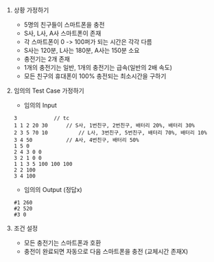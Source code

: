 1. 상황 가정하기

   - 5명의 친구들이 스마트폰을 충전
   - S사, L사, A사 스마트폰이 존재
   - 각 스마트폰이 0 -> 100퍼가 되는 시간은 각각 다름
   - S사는 120분, L사는 180분, A사는 150분 소요 
   - 충전기는 2개 존재
   - 1개의 충전기는 일반, 1개의 충전기는 급속(일반의 2배 속도)
   - 모든 친구의 휴대폰이 100% 충전되는 최소시간을 구하기

2. 임의의 Test Case 가정하기

   - 임의의 Input

   ```
   3			// tc 
   1 1 2 20 30		// S사, 1번친구, 2번친구, 배터리 20%, 배터리 30%
   2 3 5 70 10 	        // L사, 3번친구, 5번친구, 배터리 70%, 배터리 10%
   3 4 50			// A사, 4번친구, 배터리 50%
   1 5 0
   2 4 3 0 0
   3 2 1 0 0
   1 1 3 5 100 100 100
   2 2 100
   3 4 100
   ```

   - 임의의 Output (정답x)

   ```
   #1 260
   #2 520
   #3 0
   ```

3. 조건 설정

   - 모든 충전기는 스마트폰과 호환
   - 충전이 완료되면 자동으로 다음 스마트폰을 충전 (교체시간 존재X)
